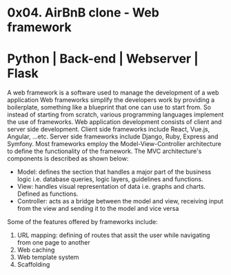 # 0x04. AirBnB clone - Web framework
# Python | Back-end | Webserver | Flask


A web framework is a software used to manage the development of a web application
Web frameworks simplify the developers work by providing a boilerplate, something like
a blueprint that one can use to start from.
So instead of starting from scratch, various programming languages implement the use of 
frameworks.
Web application development consists of client and server side development.
Client side frameworks include React, Vue.js, Angular, ...etc.
Server side frameworks include Django, Ruby, Express and Symfony.
Most frameworks employ the Model-View-Controller architecture to define the
functionality of the framework.
The MVC architecture's components is described as shown below:
- Model: defines the section that handles a major part of the business logic i.e. database queries,
	logic layers, guidelines and functions.
- View: handles visual representation of data i.e. graphs and charts. Defined as functions.
- Controller: acts as a bridge between the model and view, receiving input from the view and sending it
to the model and vice versa

Some of the features offered by frameworks include:
1. URL mapping: defining of routes that assit the user while navigating from 
one page to another
2. Web caching
3. Web template system
4. Scaffolding


